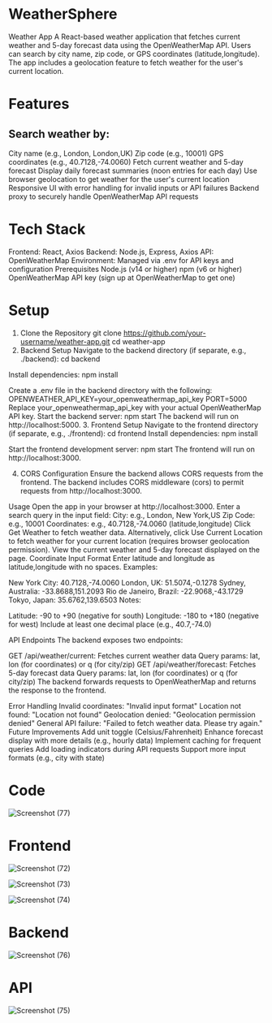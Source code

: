 # WeatherSphere
Weather App
A React-based weather application that fetches current weather and 5-day forecast data using the OpenWeatherMap API. Users can search by city name, zip code, or GPS coordinates (latitude,longitude). The app includes a geolocation feature to fetch weather for the user's current location.

# Features
## Search weather by:
City name (e.g., London, London,UK)
Zip code (e.g., 10001)
GPS coordinates (e.g., 40.7128,-74.0060)
Fetch current weather and 5-day forecast
Display daily forecast summaries (noon entries for each day)
Use browser geolocation to get weather for the user's current location
Responsive UI with error handling for invalid inputs or API failures
Backend proxy to securely handle OpenWeatherMap API requests
# Tech Stack
Frontend: React, Axios
Backend: Node.js, Express, Axios
API: OpenWeatherMap
Environment: Managed via .env for API keys and configuration
Prerequisites
Node.js (v14 or higher)
npm (v6 or higher)
OpenWeatherMap API key (sign up at OpenWeatherMap to get one)
# Setup
1. Clone the Repository
git clone https://github.com/your-username/weather-app.git
cd weather-app
2. Backend Setup
Navigate to the backend directory (if separate, e.g., ./backend):
cd backend

Install dependencies:
npm install

Create a .env file in the backend directory with the following:
OPENWEATHER_API_KEY=your_openweathermap_api_key
PORT=5000
Replace your_openweathermap_api_key with your actual OpenWeatherMap API key.
Start the backend server:
npm start
The backend will run on http://localhost:5000.
3. Frontend Setup
Navigate to the frontend directory (if separate, e.g., ./frontend):
cd frontend
Install dependencies:
npm install

Start the frontend development server:
npm start
The frontend will run on http://localhost:3000.

4. CORS Configuration
Ensure the backend allows CORS requests from the frontend. The backend includes CORS middleware (cors) to permit requests from http://localhost:3000.

Usage
Open the app in your browser at http://localhost:3000.
Enter a search query in the input field:
City: e.g., London, New York,US
Zip Code: e.g., 10001
Coordinates: e.g., 40.7128,-74.0060 (latitude,longitude)
Click Get Weather to fetch weather data.
Alternatively, click Use Current Location to fetch weather for your current location (requires browser geolocation permission).
View the current weather and 5-day forecast displayed on the page.
Coordinate Input Format
Enter latitude and longitude as latitude,longitude with no spaces. Examples:

New York City: 40.7128,-74.0060
London, UK: 51.5074,-0.1278
Sydney, Australia: -33.8688,151.2093
Rio de Janeiro, Brazil: -22.9068,-43.1729
Tokyo, Japan: 35.6762,139.6503
Notes:

Latitude: -90 to +90 (negative for south)
Longitude: -180 to +180 (negative for west)
Include at least one decimal place (e.g., 40.7,-74.0)

API Endpoints
The backend exposes two endpoints:

GET /api/weather/current: Fetches current weather data
Query params: lat, lon (for coordinates) or q (for city/zip)
GET /api/weather/forecast: Fetches 5-day forecast data
Query params: lat, lon (for coordinates) or q (for city/zip)
The backend forwards requests to OpenWeatherMap and returns the response to the frontend.

Error Handling
Invalid coordinates: "Invalid input format"
Location not found: "Location not found"
Geolocation denied: "Geolocation permission denied"
General API failure: "Failed to fetch weather data. Please try again."
Future Improvements
Add unit toggle (Celsius/Fahrenheit)
Enhance forecast display with more details (e.g., hourly data)
Implement caching for frequent queries
Add loading indicators during API requests
Support more input formats (e.g., city with state)

# Code
![Screenshot (77)](https://github.com/user-attachments/assets/178a96f3-438a-42df-9981-b0b32fe8e554)


# Frontend
![Screenshot (72)](https://github.com/user-attachments/assets/6dc72dd9-e8e0-4625-a0be-af4b1ffddc5f)



![Screenshot (73)](https://github.com/user-attachments/assets/a171df1a-948a-4b65-b9d2-4f7004c33419)


![Screenshot (74)](https://github.com/user-attachments/assets/7136467c-8f4e-499d-a074-ff00f861afd1)



# Backend
![Screenshot (76)](https://github.com/user-attachments/assets/90decb03-d88d-464b-8965-44e3145939b5)


# API
![Screenshot (75)](https://github.com/user-attachments/assets/37a79836-efe7-4cba-81d5-3051520bacd9)
